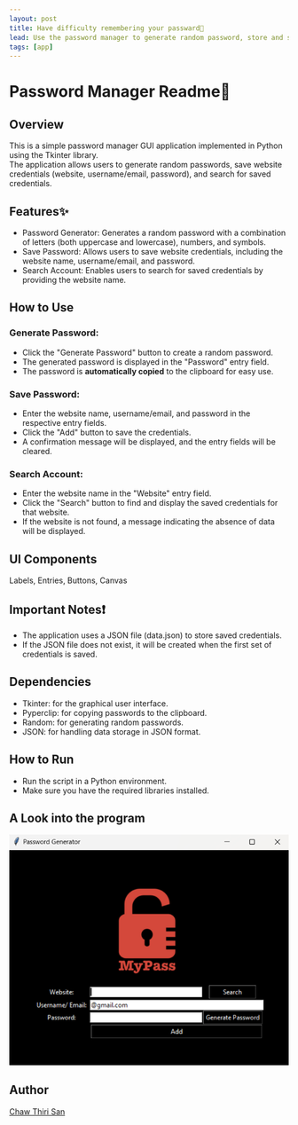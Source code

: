 ```yaml
---
layout: post
title: Have difficulty remembering your passward🔐
lead: Use the password manager to generate random password, store and search when you need.
tags: [app]
---
```



# Password Manager Readme🔏
## Overview
This is a simple password manager GUI application implemented in Python using the Tkinter library.    
The application allows users to generate random passwords, save website credentials (website, username/email, password), and search for saved credentials.   

## Features✨
* Password Generator: Generates a random password with a combination of letters (both uppercase and lowercase), numbers, and symbols.
* Save Password: Allows users to save website credentials, including the website name, username/email, and password.
* Search Account: Enables users to search for saved credentials by providing the website name.

## How to Use
### Generate Password:
* Click the "Generate Password" button to create a random password.   
* The generated password is displayed in the "Password" entry field.
* The password is **automatically copied** to the clipboard for easy use.
### Save Password:

* Enter the website name, username/email, and password in the respective entry fields.
* Click the "Add" button to save the credentials.
* A confirmation message will be displayed, and the entry fields will be cleared.
### Search Account:

* Enter the website name in the "Website" entry field.
* Click the "Search" button to find and display the saved credentials for that website.
* If the website is not found, a message indicating the absence of data will be displayed.
## UI Components
Labels, Entries, Buttons, Canvas

## Important Notes❗
* The application uses a JSON file (data.json) to store saved credentials. 
* If the JSON file does not exist, it will be created when the first set of credentials is saved.
## Dependencies
* Tkinter: for the graphical user interface.
* Pyperclip: for copying passwords to the clipboard.
* Random: for generating random passwords.
* JSON: for handling data storage in JSON format.
## How to Run
* Run the script in a Python environment.
*  Make sure you have the required libraries installed.
## A Look into the program
![Password manager](/assets/jpg/pw_manager.png)
## Author
[Chaw Thiri San](chaw.compare)